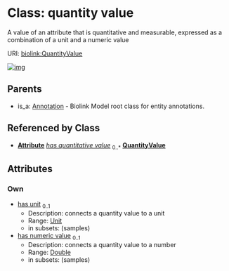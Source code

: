 
# Class: quantity value


A value of an attribute that is quantitative and measurable, expressed as a combination of a unit and a numeric value

URI: [biolink:QuantityValue](https://w3id.org/biolink/vocab/QuantityValue)


[![img](https://yuml.me/diagram/nofunky;dir:TB/class/[Attribute]++-%20has%20quantitative%20value%200..*>[QuantityValue&#124;has_unit:unit%20%3F;has_numeric_value:double%20%3F],[ChemicalExposure]++-%20has%20quantitative%20value(i)%200..*>[QuantityValue],[Annotation]^-[QuantityValue],[ChemicalExposure],[Attribute],[Annotation])](https://yuml.me/diagram/nofunky;dir:TB/class/[Attribute]++-%20has%20quantitative%20value%200..*>[QuantityValue&#124;has_unit:unit%20%3F;has_numeric_value:double%20%3F],[ChemicalExposure]++-%20has%20quantitative%20value(i)%200..*>[QuantityValue],[Annotation]^-[QuantityValue],[ChemicalExposure],[Attribute],[Annotation])

## Parents

 *  is_a: [Annotation](Annotation.md) - Biolink Model root class for entity annotations.

## Referenced by Class

 *  **[Attribute](Attribute.md)** *[has quantitative value](has_quantitative_value.md)*  <sub>0..\*</sub>  **[QuantityValue](QuantityValue.md)**

## Attributes


### Own

 * [has unit](has_unit.md)  <sub>0..1</sub>
     * Description: connects a quantity value to a unit
     * Range: [Unit](types/Unit.md)
     * in subsets: (samples)
 * [has numeric value](has_numeric_value.md)  <sub>0..1</sub>
     * Description: connects a quantity value to a number
     * Range: [Double](types/Double.md)
     * in subsets: (samples)

